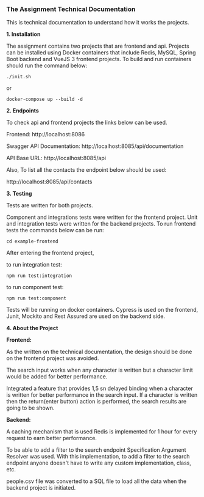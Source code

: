 ### **The Assignment Technical Documentation**

This is technical documentation to understand how it works the projects.

**1. Installation**

The assignment contains two projects that are frontend and api.
Projects can be installed using Docker containers that include Redis, MySQL, Spring Boot backend and VueJS 3 frontend projects. 
To build and run containers should run the command below:

`./init.sh`

or

``docker-compose up --build -d``

**2. Endpoints**

To check api and frontend projects the links below can be used.

Frontend: http://localhost:8086

Swagger API Documentation: http://localhost:8085/api/documentation

API Base URL: http://localhost:8085/api

Also, To list all the contacts the endpoint below should be used: 

http://localhost:8085/api/contacts

**3. Testing**

Tests are written for both projects. 

Component and integrations tests were written for the frontend project. Unit and integration tests were written for the backend projects. To run frontend tests the commands below can be run:

`cd example-frontend`

After entering the frontend project,

to run integration test:

`npm run test:integration`

to run component test:

`npm run test:component`

Tests will be running on docker containers. Cypress is used on the frontend, Junit, Mockito and Rest Assured are used on the backend side.

**4. About the Project**

**Frontend:**

As the written on the technical documentation, the design should be done on the frontend project was avoided.

The search input works when any character is written but a character limit would be added for better performance. 

Integrated a feature that provides 1,5 sn delayed binding when a character is written for better performance in the search input. If a character is written then the return(enter button) action is performed, the search results are going to be shown.

**Backend:**

A caching mechanism that is used Redis is implemented for 1 hour for every request to earn better performance.

To be able to add a filter to the search endpoint Specification Argument Resolver was used. With this implementation, to add a filter to the search endpoint anyone doesn't have to write any custom implementation, class, etc.

people.csv file was converted to a SQL file to load all the data when the backend project is initiated.